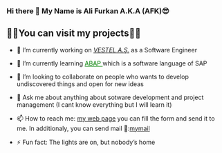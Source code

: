 ### Hi there 👋 My Name is Ali Furkan A.K.A (AFK)😎

<!--
**alifurkankurtoglu/alifurkankurtoglu** is a ✨ _special_ ✨ repository because its `README.md` (this file) appears on your GitHub profile.

Here are some ideas to get you started:

- 🔭 I’m currently working on ...
- 🌱 I’m currently learning ...
- 👯 I’m looking to collaborate on ...
- 🤔 I’m looking for help with ...
- 💬 Ask me about ...
- 📫 How to reach me: ...
- 😄 Pronouns: ...
- ⚡ Fun fact: ...
-->

<h2>🧑‍🚀You can visit my projects🧑‍🚀</h2>

- 🔭 I’m currently working on <i><a href="https://www.vestel.com.tr" target="_blank">VESTEL A.Ş.</a></i> as a Software Engineer

- 🌱 I’m currently learning <u style="color:green"> ABAP </u>which is a software language of SAP
  
- 👯 I’m looking to collaborate on people who wants to develop undiscovered things and open for new ideas
  
- 💬 Ask me about anything about sotware development and project management (I cant know everything but I will learn it)
  
- 📫 How to reach me: <a href="https://thekingafk.com.tr" target="_blank">my web page</a> you can fill the form and send it to me. In additionaly, you can send mail 📧:<a href="mailto:kurtoglualifurkan@gmail.com">mymail</a>

- ⚡ Fun fact: The lights are on, but nobody’s home

